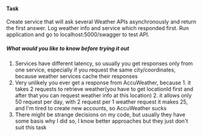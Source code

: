 #### Task
Create service that will ask several Weather APIs asynchronously and return the first answer. Log weather info and service which responded first. Run application and go to localhost:5000/swagger to test API.

##### What would you like to know before trying it out
1. Services have different latency, so usually you get responses only from one service, especially if you request the same city/coordinates, because weather services cache their responses
2. Very unlikely you ever get a response from AccuWeather, because  1. it takes 2 requests to retrieve weather(you have to get locationId first and after that you can request weather info at this location) 2. it allows only 50 request per day, with 2 request per 1 weather request it makes 25, and I'm tired to create new accounts, so AccuWeather sucks
3. There might be strange decisions on my code, but usually they have some basis why I did so, I know better approaches but they just don't suit this task